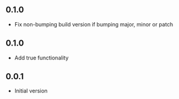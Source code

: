 ## 0.1.0

* Fix non-bumping build version if bumping major, minor or patch

## 0.1.0

* Add true functionality

## 0.0.1

* Initial version
